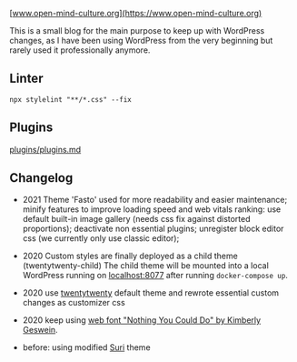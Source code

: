[www.open-mind-culture.org](https://www.open-mind-culture.org)

This is a small blog for the main purpose to keep up with WordPress changes,
as I have been using WordPress from the very beginning but rarely used it professionally anymore.

## Linter

```
npx stylelint "**/*.css" --fix
```

## Plugins

[plugins/plugins.md](./plugins/plugins.md)

## Changelog

- 2021 Theme 'Fasto' used for more readability and easier maintenance;
  minify features to improve loading speed and web vitals ranking:
  use default built-in image gallery (needs css fix against distorted proportions);
  deactivate non essential plugins;
  unregister block editor css (we currently only use classic editor);  

- 2020 Custom styles are finally deployed as a child theme (twentytwenty-child)
The child theme will be mounted into a local WordPress running on [localhost:8077](http://localhost:8077)
after running `docker-compose up`.

- 2020 use [twentytwenty](https://wordpress.org/themes/twentytwenty/) default theme and rewrote essential custom changes as customizer css

- 2020 keep using [web font "Nothing You Could Do" by Kimberly Geswein](http://www.kimberlygeswein.com/).

- before: using modified [Suri](https://wordpress.org/themes/suri/) theme
